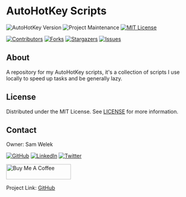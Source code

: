 # AutoHotKey Scripts

![AutoHotKey Version][autohotkey-version]
![Project Maintenance][maintenance-shield]
[![MIT License][license-shield]][license-url]

[![Contributors][contributors-shield]][contributors-url]
[![Forks][forks-shield]][forks-url]
[![Stargazers][stars-shield]][stars-url]
[![Issues][issues-shield]][issues-url]

<!-- ABOUT -->
## About

A repository for my AutoHotKey scripts, it's a collection of scripts I use locally to speed up tasks and be generally lazy.

<!-- LICENSE -->
## License

Distributed under the MIT License. See [LICENSE][license-url] for more information.

<!-- CONTACT -->
## Contact

Owner: Sam Welek

[![GitHub][github-shield]][github-url]
[![LinkedIn][linkedin-shield]][linkedin-url]
[![Twitter][twitter-shield]][twitter-url]

<a href="https://www.buymeacoffee.com/tiberiushunter" target="_blank"> <img src="https://cdn.buymeacoffee.com/buttons/default-yellow.png" alt="Buy Me A Coffee" height="41" width="174"></a>

Project Link: [GitHub][project-url]

<!-- MARKDOWN LINKS & IMAGES -->
<!-- https://www.markdownguide.org/basic-syntax/#reference-style-links -->

<!-- Project Specific -->
[autohotkey-version]: https://img.shields.io/badge/AutoHotKey-1.1.33.09-blue.svg?style=for-the-badge&logo=autohotkey
[project-url]: https://github.com/tiberiushunter/autohotkey

[maintenance-shield]: https://img.shields.io/maintenance/yes/2021.svg?style=for-the-badge

[contributors-shield]: https://img.shields.io/github/contributors/tiberiushunter/autohotkey.svg?style=for-the-badge
[contributors-url]: https://github.com/tiberiushunter/autohotkey/graphs/contributors

[forks-shield]: https://img.shields.io/github/forks/tiberiushunter/autohotkey.svg?style=for-the-badge
[forks-url]: https://github.com/tiberiushunter/autohotkey/network/members

[stars-shield]: https://img.shields.io/github/stars/tiberiushunter/autohotkey.svg?style=for-the-badge
[stars-url]: https://github.com/tiberiushunter/autohotkey/stargazers

[issues-shield]: https://img.shields.io/github/issues/tiberiushunter/autohotkey.svg?style=for-the-badge
[issues-url]: https://github.com/tiberiushunter/autohotkey/issues

[license-shield]: https://img.shields.io/github/license/tiberiushunter/autohotkey.svg?style=for-the-badge
[license-url]: https://github.com/tiberiushunter/autohotkey/blob/main/LICENSE

<!-- Contact Specific -->
[github-shield]: https://img.shields.io/badge/-GitHub-black.svg?style=for-the-badge&logo=github&colorB=555
[github-url]: https://github.com/tiberiushunter

[linkedin-shield]: https://img.shields.io/badge/-LinkedIn-black.svg?style=for-the-badge&logo=linkedin&colorB=555
[linkedin-url]: https://linkedin.com/in/sam-welek

[twitter-shield]: https://img.shields.io/badge/-Twitter-black.svg?style=for-the-badge&logo=twitter&colorB=555
[twitter-url]: https://twitter.com/samwelek

